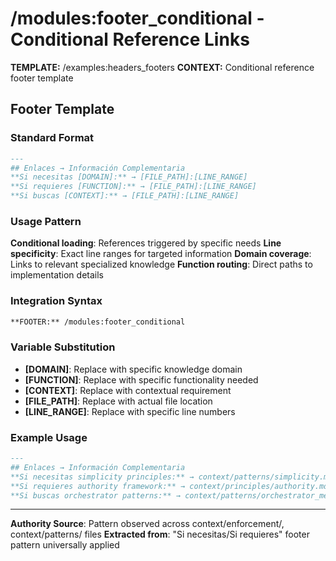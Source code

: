 # /modules:footer_conditional - Conditional Reference Links

**TEMPLATE:** /examples:headers_footers
**CONTEXT:** Conditional reference footer template

## Footer Template

### Standard Format
```markdown
---
## Enlaces → Información Complementaria
**Si necesitas [DOMAIN]:** → [FILE_PATH]:[LINE_RANGE]
**Si requieres [FUNCTION]:** → [FILE_PATH]:[LINE_RANGE]
**Si buscas [CONTEXT]:** → [FILE_PATH]:[LINE_RANGE]
```

### Usage Pattern
**Conditional loading**: References triggered by specific needs
**Line specificity**: Exact line ranges for targeted information
**Domain coverage**: Links to relevant specialized knowledge
**Function routing**: Direct paths to implementation details

### Integration Syntax
```markdown
**FOOTER:** /modules:footer_conditional
```

### Variable Substitution
- **[DOMAIN]**: Replace with specific knowledge domain
- **[FUNCTION]**: Replace with specific functionality needed
- **[CONTEXT]**: Replace with contextual requirement
- **[FILE_PATH]**: Replace with actual file location
- **[LINE_RANGE]**: Replace with specific line numbers

### Example Usage
```markdown
---
## Enlaces → Información Complementaria
**Si necesitas simplicity principles:** → context/patterns/simplicity.md:15-40
**Si requieres authority framework:** → context/principles/authority.md:1-25
**Si buscas orchestrator patterns:** → context/patterns/orchestrator_methodology.md:100-150
```

---
**Authority Source**: Pattern observed across context/enforcement/, context/patterns/ files
**Extracted from**: "Si necesitas/Si requieres" footer pattern universally applied
